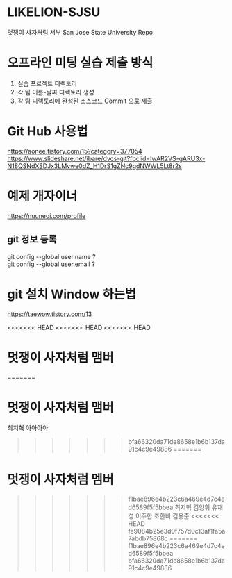 # LIKELION-SJSU
멋쟁이 사자처럼 서부 San Jose State University Repo

# 오프라인 미팅 실습 제출 방식
1. 실습 프로젝트 디렉토리
2. 각 팀 이름-날짜 디렉토리 생성
3. 각 팀 디렉토리에 완성된 소스코드 Commit 으로 제출

# Git Hub 사용법
https://aonee.tistory.com/15?category=377054
https://www.slideshare.net/ibare/dvcs-git?fbclid=IwAR2VS-gARU3x-N18QSNdXSDJx3LMvwe0dZ_H1DrS1gZNc9gdNWWL5Lt8r2s

# 예제 개자이너
https://nuuneoi.com/profile

## git 정보 등록
git config --global user.name ?  
git config --global user.email ?

# git 설치 Window 하는법
https://taewow.tistory.com/13

<<<<<<< HEAD
<<<<<<< HEAD
<<<<<<< HEAD

# 멋쟁이 사자처럼 맴버
=======
# 멋쟁이 사자처럼 맴버
최지혁 
아아아아 
>>>>>>> bfa66320da71de8658e1b6b137da91c4c9e49886
=======
# 멋쟁이 사자처럼 멤버
>>>>>>> f1bae896e4b223c6a469e4d7c4ed6589f5f5bbea
최지혁 
김양휘
유재성
이주한
조한비
김용준
<<<<<<< HEAD
>>>>>>> fe9084b25e3d0f757d0c13af1fa5a7abdb75868c
=======
>>>>>>> f1bae896e4b223c6a469e4d7c4ed6589f5f5bbea
>>>>>>> bfa66320da71de8658e1b6b137da91c4c9e49886
